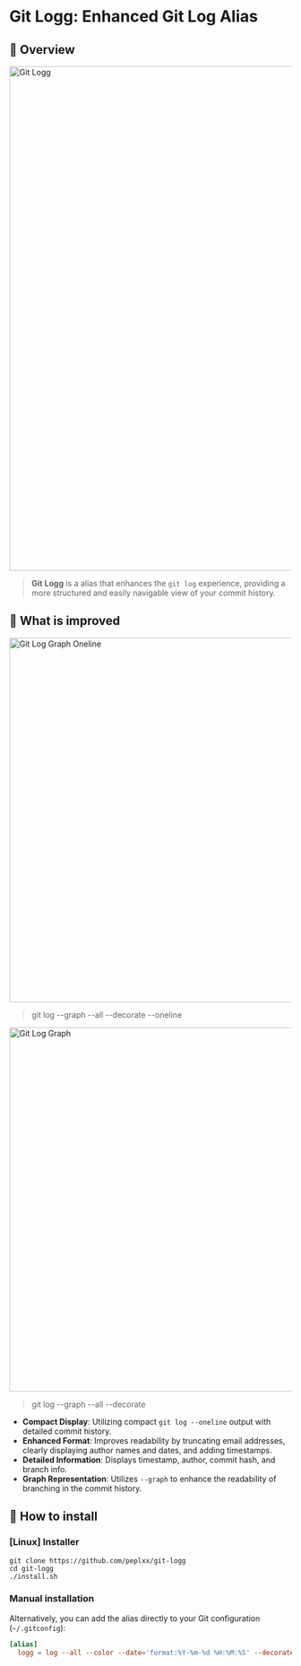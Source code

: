 # Git Logg: Enhanced Git Log Alias

## 🌟 Overview
<img src="https://github.com/user-attachments/assets/112501ef-5d90-4c3d-b40e-5a53a92291b1" alt="Git Logg" width="900" />

> **Git Logg** is a alias that enhances the `git log` experience, providing a more structured and easily navigable view of your commit history.

## 📝 What is improved

<img src="https://github.com/user-attachments/assets/883c8736-8285-4b38-9d7c-d54778b6768f" alt="Git Log Graph Oneline" width="650" />

> git log --graph --all --decorate --oneline

<img src="https://github.com/user-attachments/assets/fdecbb77-e3ea-4ea3-a0e1-9991f881e690" alt="Git Log Graph" width="650" />

> git log --graph --all --decorate

- **Compact Display**: Utilizing compact `git log --oneline` output with detailed commit history.
- **Enhanced Format**: Improves readability by truncating email addresses, clearly displaying author names and dates, and adding timestamps.
- **Detailed Information**: Displays timestamp, author, commit hash, and branch info.
- **Graph Representation**: Utilizes `--graph` to enhance the readability of branching in the commit history.


## 🚀 How to install
### **[Linux]** Installer
```shell
git clone https://github.com/peplxx/git-logg
cd git-logg
./install.sh
```
### Manual installation
Alternatively, you can add the alias directly to your Git configuration (`~/.gitconfig`):
```conf
[alias]
  logg = log --all --color --date='format:%Y-%m-%d %H:%M:%S' --decorate=short --graph --pretty=format:'%C(bold dim white)%ad%C(reset) %C(bold dim cyan)%<(20,trunc)%an%C(reset) %C(bold cyan)%h%C(reset)%C(auto)%d%C(reset)%n%C(dim white)%<(19,trunc)%ar%C(reset) %C(dim cyan)%<(20,trunc)%ae%C(reset) %C(bold white)Commit:%C(reset) %C(white)%s%C(reset)%n'
```
